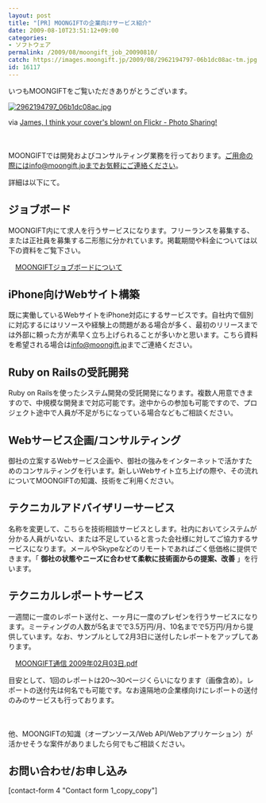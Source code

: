```yaml
---
layout: post
title: "[PR] MOONGIFTの企業向けサービス紹介"
date: 2009-08-10T23:51:12+09:00
categories:
- ソフトウェア
permalink: /2009/08/moongift_job_20090810/
catch: https://images.moongift.jp/2009/08/2962194797-06b1dc08ac-tm.jpg
id: 16117
---
```

いつもMOONGIFTをご覧いただきありがとうございます。

  

[![2962194797_06b1dc08ac.jpg](https://images.moongift.jp/2009/08/2962194797-06b1dc08ac-tm.jpg)](https://images.moongift.jp/2009/08/2962194797-06b1dc08ac.jpg)  
  
via [James, I think your cover's blown! on Flickr - Photo Sharing!](http://www.flickr.com/photos/23912576@N05/2962194797)

  

　

  

MOONGIFTでは開発およびコンサルティング業務を行っております。ご用命の際にはinfo@moongift.jpまでお気軽にご連絡ください。

  

詳細は以下にて。

  
<!--more-->
## ジョブボード
  

MOONGIFT内にて求人を行うサービスになります。フリーランスを募集する、または正社員を募集する二形態に分かれています。掲載期間や料金については以下の資料をご覧下さい。

  

　[MOONGIFTジョブボードについて](https://image.moongift.jp/job/moongift_jobboard.pdf)

  

## iPhone向けWebサイト構築
  

既に実働しているWebサイトをiPhone対応にするサービスです。自社内で個別に対応するにはリソースや経験上の問題がある場合が多く、最初のリリースまでは外部に頼った方が素早く立ち上げられることが多いかと思います。こちら資料を希望される場合は[info@moongift.jp](mailto:info@moongift.jp)までご連絡ください。

  

## Ruby on Railsの受託開発
  

Ruby on Railsを使ったシステム開発の受託開発になります。複数人用意できますので、中規模な開発まで対応可能です。途中からの参加も可能ですので、プロジェクト途中で人員が不足がちになっている場合などもご相談ください。

  

## Webサービス企画/コンサルティング
  

御社の立案するWebサービス企画や、御社の強みをインターネットで活かすためのコンサルティングを行います。新しいWebサイト立ち上げの際や、その流れについてMOONGIFTの知識、技術をご利用ください。

  

## テクニカルアドバイザリーサービス
  

名称を変更して、こちらを技術相談サービスとします。社内においてシステムが分かる人員がいない、または不足していると言った会社様に対してご協力するサービスになります。メールやSkypeなどのリモートであればごく低価格に提供できます。「 **御社の状態やニーズに合わせて柔軟に技術面からの提案、改善** 」を行います。

  

## テクニカルレポートサービス
  

一週間に一度のレポート送付と、一ヶ月に一度のプレゼンを行うサービスになります。ミーティングの人数が5名までで3.5万円/月、10名までで5万円/月から提供しています。なお、サンプルとして2月3日に送付したレポートをアップしてあります。

  

　[MOONGIFT通信 2009年02月03日.pdf](https://image.moongift.jp/job/2009-02-03_sample.pdf)

  

目安として、1回のレポートは20～30ページくらいになります（画像含め）。レポートの送付先は何名でも可能です。なお遠隔地の企業様向けにレポートの送付のみのサービスも行っております。

  

　

  

他、MOONGIFTの知識（オープンソース/Web API/Webアプリケーション）が活かせそうな案件がありましたら何でもご相談ください。

  

## お問い合わせ/お申し込み
  
[contact-form 4 "Contact form 1\_copy\_copy"]   
